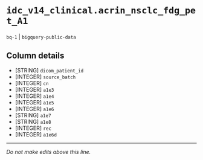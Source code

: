 # `idc_v14_clinical.acrin_nsclc_fdg_pet_A1`
`bq-1` | `bigquery-public-data`

## Column details
* [STRING]    `dicom_patient_id`
* [INTEGER]   `source_batch`
* [INTEGER]   `cn`
* [INTEGER]   `a1e3`
* [INTEGER]   `a1e4`
* [INTEGER]   `a1e5`
* [INTEGER]   `a1e6`
* [STRING]    `a1e7`
* [STRING]    `a1e8`
* [INTEGER]   `rec`
* [INTEGER]   `a1e6d`

-------------------------------------------------------------------------------
*Do not make edits above this line.*
